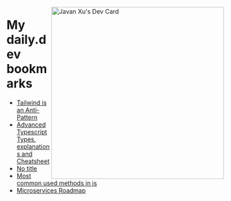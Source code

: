
<a href="https://app.daily.dev/JavanXU"><img align="right" src="https://api.daily.dev/devcards/e45a150971844cd6959a94bb94e861ea.png?r=quw" width="400" alt="Javan Xu's Dev Card"/></a>

# My daily.dev bookmarks
<!-- daily.dev BOOKMARKS:START -->
- [Tailwind is an Anti-Pattern](https://app.daily.dev/posts/uKDzpz43J?utm_source=rss&utm_medium=bookmarks&utm_campaign=6ueXw3FRNQzpNtewCDbI6)
- [Advanced Typescript Types, explanations and Cheatsheet](https://app.daily.dev/posts/sbjlElIel?utm_source=rss&utm_medium=bookmarks&utm_campaign=6ueXw3FRNQzpNtewCDbI6)
- [No title](https://app.daily.dev/posts/zW3aDzinv?utm_source=rss&utm_medium=bookmarks&utm_campaign=6ueXw3FRNQzpNtewCDbI6)
- [Most common used methods in js](https://app.daily.dev/posts/Vn87aujmo?utm_source=rss&utm_medium=bookmarks&utm_campaign=6ueXw3FRNQzpNtewCDbI6)
- [Microservices Roadmap](https://app.daily.dev/posts/70jIQoGck?utm_source=rss&utm_medium=bookmarks&utm_campaign=6ueXw3FRNQzpNtewCDbI6)
<!-- daily.dev BOOKMARKS:END -->
